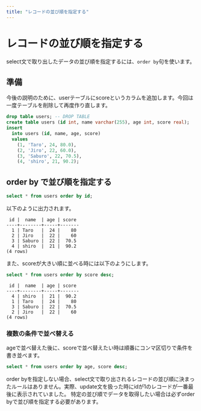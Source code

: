 ```yaml
---
title: "レコードの並び順を指定する"
---
```


# レコードの並び順を指定する

select文で取り出したデータの並び順を指定するには、`order by`句を使います。

## 準備

今後の説明のために、userテーブルにscoreというカラムを追加します。今回は一度テーブルを削除して再度作り直します。

```sql
drop table users; -- DROP TABLE
create table users (id int, name varchar(255), age int, score real);
insert 
  into users (id, name, age, score) 
  values 
    (1, 'Taro', 24, 80.0),
    (2, 'Jiro', 22, 60.0),
    (3, 'Saburo', 22, 70.5),
    (4, 'shiro', 21, 90.2);
```

## order by で並び順を指定する

```sql
select * from users order by id;
```

以下のように出力されます。

```
 id |  name  | age | score 
----+--------+-----+-------
  1 | Taro   |  24 |    80
  2 | Jiro   |  22 |    60
  3 | Saburo |  22 |  70.5
  4 | shiro  |  21 |  90.2
(4 rows)
```

また、scoreが大きい順に並べる時には以下のようにします。
```sql
select * from users order by score desc;
```

```
 id |  name  | age | score 
----+--------+-----+-------
  4 | shiro  |  21 |  90.2
  1 | Taro   |  24 |    80
  3 | Saburo |  22 |  70.5
  2 | Jiro   |  22 |    60
(4 rows)
```

### 複数の条件で並べ替える

ageで並べ替えた後に、scoreで並べ替えたい時は順番にコンマ区切りで条件を書き並べます。

```sql
select * from users order by age, score desc;
```

order byを指定しない場合、select文で取り出されるレコードの並び順に決まったルールはありません。実際、update文を扱った時にidが1のレコードが一番最後に表示されていました。
特定の並び順でデータを取得したい場合は必ずorder byで並び順を指定する必要があります。